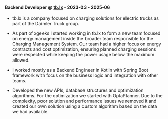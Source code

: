 #### Backend Developer @ [tb.lx](https://www.tblx.io/) - 2023-03 - 2025-06

- tb.lx is a company focused on charging solutions for electric trucks as part of the Daimler Truck group.

- As part of xgeeks I started working in tb.lx to form a new team focused on energy management inside the broader team responsible for the Charging Management System. Our team had a higher focus on energy contracts and cost optimization, ensuring planned charging sessions were respected while keeping the power usage below the maximum allowed.

- I worked mostly as a Backend Engineer in Kotlin with Spring Boot framework with focus on the business logic and integration with other teams.

- Developed the new APIs, database structures and optimization algorithms. For the optimization we started with OptaPlanner. Due to the complexity, poor solution and performance issues we removed it and created our own solution using a custom algorithm based on the data we had available.

